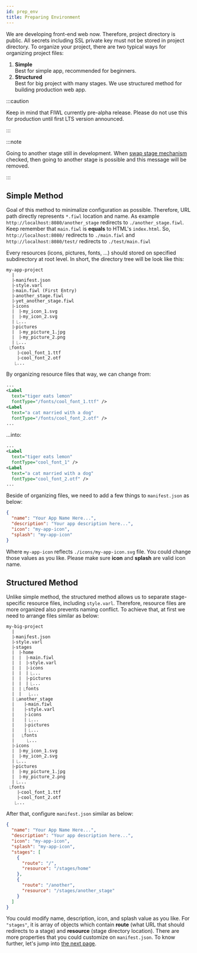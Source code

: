 ```yaml
---
id: prep_env
title: Preparing Environment
---
```


We are developing front-end web now. Therefore, project directory is public. All secrets including SSL private key must not be stored in project directory. To organize your project, there are two typical ways for organizing project files:

1. **Simple**<br/> Best for simple app, recommended for beginners.
2. **Structured**<br/> Best for big project with many stages. We use structured method for building production web app.

:::caution

Keep in mind that FIWL currently pre-alpha release. Please do not use this for production until first LTS version announced.

:::

:::note

Going to another stage still in development. When [swap stage mechanism](/docs/dev_checklist/pre_alpha) checked, then going to another stage is possible and this message will be removed.

:::

## Simple Method

Goal of this method to minimalize configuration as possible. Therefore, URL path directly represents `*.fiwl` location and name. As example `http://localhost:8080/another_stage` redirects to `./another_stage.fiwl`. Keep remember that `main.fiwl` is **equals** to HTML's `index.html`. So, `http://localhost:8080/` redirects to `./main.fiwl` and `http://localhost:8080/test/` redirects to `./test/main.fiwl`

Every resources (icons, pictures, fonts, ...) should stored on specified subdirectory at root level. In short, the directory tree will be look like this:

```
my-app-project
 ⎹
 ⎹-manifest.json
 ⎹-style.varl
 ⎹-main.fiwl (First Entry)
 ⎹-another_stage.fiwl
 ⎹-yet_another_stage.fiwl
 ⎹-icons
 ⎹ ⎹-my_icon_1.svg
 ⎹ ⎹-my_icon_2.svg
 ⎹ ⎿...
 ⎹-pictures
 ⎹ ⎹-my_picture_1.jpg
 ⎹ ⎹-my_picture_2.png
 ⎹ ⎿...
 ⎿fonts
   ⎹-cool_font_1.ttf
   ⎹-cool_font_2.otf
   ⎿...
```

By organizing resource files that way, we can change from:

```xml
...
<Label
  text="tiger eats lemon"
  fontType="/fonts/cool_font_1.ttf" />
<Label
  text="a cat married with a dog"
  fontType="/fonts/cool_font_2.otf" />
...
```

...into:

```xml
...
<Label
  text="tiger eats lemon"
  fontType="cool_font_1" />
<Label
  text="a cat married with a dog"
  fontType="cool_font_2.otf" />
...
```

Beside of organizing files, we need to add a few things to `manifest.json` as below:

```json
{
  "name": "Your App Name Here...",
  "description": "Your app description here...",
  "icon": "my-app-icon",
  "splash": "my-app-icon"
}
```

Where `my-app-icon` reflects `./icons/my-app-icon.svg` file. You could change those values as you like. Please make sure **icon** and **splash** are valid icon name.

## Structured Method

Unlike simple method, the structured method allows us to separate stage-specific resource files, including `style.varl`. Therefore, resource files are more organized also prevents naming conflict. To achieve that, at first we need to arrange files similar as below:

```
my-big-project
 ⎹
 ⎹-manifest.json
 ⎹-style.varl
 ⎹-stages
 ⎹ ⎹-home
 ⎹ ⎹ ⎹-main.fiwl
 ⎹ ⎹ ⎹-style.varl
 ⎹ ⎹ ⎹-icons
 ⎹ ⎹ ⎹ ⎿...
 ⎹ ⎹ ⎹-pictures
 ⎹ ⎹ ⎹ ⎿...
 ⎹ ⎹ ⎿fonts
 ⎹ ⎹   ⎿...
 ⎹ ⎿another_stage
 ⎹   ⎹-main.fiwl
 ⎹   ⎹-style.varl
 ⎹   ⎹-icons
 ⎹   ⎹ ⎿...
 ⎹   ⎹-pictures
 ⎹   ⎹ ⎿...
 ⎹   ⎿fonts
 ⎹     ⎿...
 ⎹-icons
 ⎹ ⎹-my_icon_1.svg
 ⎹ ⎹-my_icon_2.svg
 ⎹ ⎿...
 ⎹-pictures
 ⎹ ⎹-my_picture_1.jpg
 ⎹ ⎹-my_picture_2.png
 ⎹ ⎿...
 ⎿fonts
   ⎹-cool_font_1.ttf
   ⎹-cool_font_2.otf
   ⎿...
```

After that, configure `manifest.json` similar as below:

```json
{
  "name": "Your App Name Here...",
  "description": "Your app description here...",
  "icon": "my-app-icon",
  "splash": "my-app-icon",
  "stages": [
    {
      "route": "/",
      "resource": "/stages/home"
    },
    {
      "route": "/another",
      "resource": "/stages/another_stage"
    }
  ]
}
```

You could modify name, description, icon, and splash value as you like. For `"stages"`, it is array of objects which contain **route** (what URL that should redirects to a stage) and **resource** (stage directory location). There are more properties that you could customize on `manifest.json`. To know further, let's jump into [the next page](/docs/guide/manifest).
